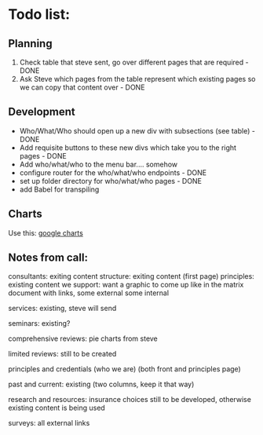# Todo list:

## Planning
1. Check table that steve sent, go over different pages that are required - DONE
2. Ask Steve which pages from the table represent which existing pages so we can copy that content over - DONE

## Development
- Who/What/Who should open up a new div with subsections (see table) - DONE
- Add requisite buttons to these new divs which take you to the right pages  - DONE
- Add who/what/who to the menu bar.... somehow
- configure router for the who/what/who endpoints - DONE
- set up folder directory for who/what/who pages - DONE
- add Babel for transpiling

## Charts
Use this: [google charts](https://developers.google.com/chart/interactive/docs/quick_start)


## Notes from call: 

consultants: exiting content
structure: exiting content (first page)
principles: existing content
we support: want a graphic to come up like in the matrix document with links, some external some internal


services: existing, steve will send

seminars: existing?

comprehensive reviews: pie charts from steve

limited reviews: still to be created

principles and credentials  (who we are) (both front and principles page)

past and current: existing (two columns, keep it that way)

research and resources: insurance choices still to be developed, otherwise existing content is being used

surveys: all external links

